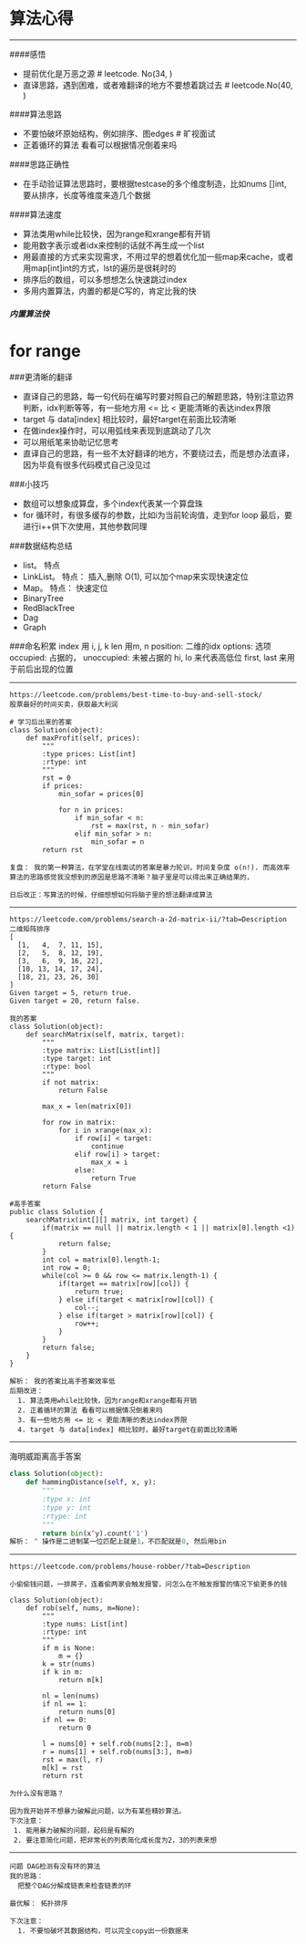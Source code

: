 # 算法心得
---

####感悟

* 提前优化是万恶之源 # leetcode. No(34, )
* 直译思路，遇到困难，或者难翻译的地方不要想着跳过去  # leetcode.No(40, )

####算法思路

* 不要怕破坏原始结构，例如排序、图edges            # 旷视面试
* 正着循环的算法 看看可以根据情况倒着来吗

####思路正确性

* 在手动验证算法思路时，要根据testcase的多个维度制造，比如nums []int, 要从排序，长度等维度来造几个数据

####算法速度

* 算法类用while比较快，因为range和xrange都有开销
* 能用数字表示或者idx来控制的话就不再生成一个list
* 用最直接的方式来实现需求，不用过早的想着优化加一些map来cache，或者用map[int]int的方式，lst的遍历是很耗时的
* 排序后的数组，可以多想想怎么快速跳过index
* 多用内置算法，内置的都是C写的，肯定比我的快

##### 内置算法快
  for range
  == 

###更清晰的翻译
* 直译自己的思路，每一句代码在编写时要对照自己的解题思路，特别注意边界判断，idx判断等等，有一些地方用 <= 比 < 更能清晰的表达index界限
* target 与 data[index] 相比较时，最好target在前面比较清晰
* 在做index操作时，可以用弧线来表现到底跳动了几次
* 可以用纸笔来协助记忆思考
* 直译自己的思路，有一些不太好翻译的地方，不要绕过去，而是想办法直译，因为毕竟有很多代码模式自己没见过

###小技巧
* 数组可以想象成算盘，多个index代表某一个算盘珠
* for 循环时，有很多缓存的参数，比如i为当前轮询值，走到for loop 最后，要进行i++供下次使用，其他参数同理


###数据结构总结
* list。 特点
* LinkList。 特点： 插入,删除 O(1), 可以加个map来实现快速定位
* Map。 特点： 快速定位
* BinaryTree
* RedBlackTree
* Dag
* Graph

###命名积累
  index 用 i, j, k
  len 用m, n
  position: 二维的idx
  options: 选项
  occupied: 占据的， unoccupied: 未被占据的
  hi, lo 来代表高低位
  first, last 来用于前后出现的位置


---
```
https://leetcode.com/problems/best-time-to-buy-and-sell-stock/
股票最好的时间买卖，获取最大利润

# 学习后出来的答案
class Solution(object):
    def maxProfit(self, prices):
        """
        :type prices: List[int]
        :rtype: int
        """
        rst = 0
        if prices:
            min_sofar = prices[0]
    
            for n in prices:
                if min_sofar < n:
                    rst = max(rst, n - min_sofar)
                elif min_sofar > n:
                    min_sofar = n
        return rst

复盘： 我的第一种算法，在学堂在线面试的答案是暴力轮训，时间复杂度 o(n!). 而高效率算法的思路感觉我没想到的原因是思路不清晰？脑子里是可以得出来正确结果的，

日后改正：写算法的时候，仔细想想如何将脑子里的想法翻译成算法

```
---
```
https://leetcode.com/problems/search-a-2d-matrix-ii/?tab=Description
二维矩阵排序
[
  [1,   4,  7, 11, 15],
  [2,   5,  8, 12, 19],
  [3,   6,  9, 16, 22],
  [10, 13, 14, 17, 24],
  [18, 21, 23, 26, 30]
]
Given target = 5, return true.
Given target = 20, return false.

我的答案
class Solution(object):
    def searchMatrix(self, matrix, target):
        """
        :type matrix: List[List[int]]
        :type target: int
        :rtype: bool
        """
        if not matrix:
            return False
            
        max_x = len(matrix[0])
        
        for row in matrix:
            for i in xrange(max_x):
                if row[i] < target:
                    continue
                elif row[i] > target:
                    max_x = i
                else:
                    return True
        return False
     
#高手答案
public class Solution {
    searchMatrix(int[][] matrix, int target) {
        if(matrix == null || matrix.length < 1 || matrix[0].length <1) {
            return false;
        }
        int col = matrix[0].length-1;
        int row = 0;
        while(col >= 0 && row <= matrix.length-1) {
            if(target == matrix[row][col]) {
                return true;
            } else if(target < matrix[row][col]) {
                col--;
            } else if(target > matrix[row][col]) {
                row++;
            }
        }
        return false;
    }
}

解析： 我的答案比高手答案效率低
后期改进：
  1. 算法类用while比较快，因为range和xrange都有开销
  2. 正着循环的算法 看看可以根据情况倒着来吗
  3. 有一些地方用 <= 比 < 更能清晰的表达index界限
  4. target 与 data[index] 相比较时，最好target在前面比较清晰
```

---
海明威距离高手答案
```python
class Solution(object):
    def hammingDistance(self, x, y):
        """
        :type x: int
        :type y: int
        :rtype: int
        """
        return bin(x^y).count('1')
解析： ^ 操作是二进制某一位匹配上就是1，不匹配就是0, 然后用bin
```

---
```
https://leetcode.com/problems/house-robber/?tab=Description

小偷偷钱问题，一排房子，连着偷两家会触发报警，问怎么在不触发报警的情况下偷更多的钱

class Solution(object):
    def rob(self, nums, m=None):
        """
        :type nums: List[int]
        :rtype: int
        """
        if m is None:
            m = {}
        k = str(nums)
        if k in m:
            return m[k]
        
        nl = len(nums)
        if nl == 1:
            return nums[0]
        if nl == 0:
            return 0
        
        l = nums[0] + self.rob(nums[2:], m=m)
        r = nums[1] + self.rob(nums[3:], m=m)
        rst = max(l, r)
        m[k] = rst
        return rst

为什么没有思路？

因为我开始并不想暴力破解此问题，以为有某些精妙算法。 
下次注意：
 1. 能用暴力破解的问题，起码是有解的
 2. 要注意简化问题，把非常长的列表简化成长度为2，3的列表来想

```

---
```
问题 DAG检测有没有环的算法
我的思路：
  把整个DAG分解成链表来检查链表的环

最优解： 拓扑排序

下次注意：
  1. 不要怕破坏其数据结构，可以完全copy出一份数据来

```


